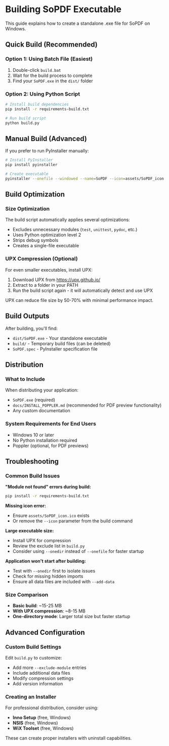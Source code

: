 # Building SoPDF Executable

This guide explains how to create a standalone .exe file for SoPDF on Windows.

## Quick Build (Recommended)

### Option 1: Using Batch File (Easiest)
1. Double-click `build.bat`
2. Wait for the build process to complete
3. Find your `SoPDF.exe` in the `dist/` folder

### Option 2: Using Python Script
```bash
# Install build dependencies
pip install -r requirements-build.txt

# Run build script
python build.py
```

## Manual Build (Advanced)

If you prefer to run PyInstaller manually:

```bash
# Install PyInstaller
pip install pyinstaller

# Create executable
pyinstaller --onefile --windowed --name=SoPDF --icon=assets/SoPDF_icon.ico --add-data=assets;assets --add-data=docs;docs --hidden-import=customtkinter --hidden-import=PIL --hidden-import=pdf2image --hidden-import=PyPDF2 run.py
```

## Build Optimization

### Size Optimization
The build script automatically applies several optimizations:
- Excludes unnecessary modules (`test`, `unittest`, `pydoc`, etc.)
- Uses Python optimization level 2
- Strips debug symbols
- Creates a single-file executable

### UPX Compression (Optional)
For even smaller executables, install UPX:

1. Download UPX from https://upx.github.io/
2. Extract to a folder in your PATH
3. Run the build script again - it will automatically detect and use UPX

UPX can reduce file size by 50-70% with minimal performance impact.

## Build Outputs

After building, you'll find:
- `dist/SoPDF.exe` - Your standalone executable
- `build/` - Temporary build files (can be deleted)
- `SoPDF.spec` - PyInstaller specification file

## Distribution

### What to Include
When distributing your application:
- `SoPDF.exe` (required)
- `docs/INSTALL_POPPLER.md` (recommended for PDF preview functionality)
- Any custom documentation

### System Requirements for End Users
- Windows 10 or later
- No Python installation required
- Poppler (optional, for PDF previews)

## Troubleshooting

### Common Build Issues

**"Module not found" errors during build:**
```bash
pip install -r requirements-build.txt
```

**Missing icon error:**
- Ensure `assets/SoPDF_icon.ico` exists
- Or remove the `--icon` parameter from the build command

**Large executable size:**
- Install UPX for compression
- Review the exclude list in `build.py`
- Consider using `--onedir` instead of `--onefile` for faster startup

**Application won't start after building:**
- Test with `--onedir` first to isolate issues
- Check for missing hidden imports
- Ensure all data files are included with `--add-data`

### Size Comparison
- **Basic build**: ~15-25 MB
- **With UPX compression**: ~8-15 MB
- **One-directory mode**: Larger total size but faster startup

## Advanced Configuration

### Custom Build Settings
Edit `build.py` to customize:
- Add more `--exclude-module` entries
- Include additional data files
- Modify compression settings
- Add version information

### Creating an Installer
For professional distribution, consider using:
- **Inno Setup** (free, Windows)
- **NSIS** (free, Windows)
- **WiX Toolset** (free, Windows)

These can create proper installers with uninstall capabilities. 